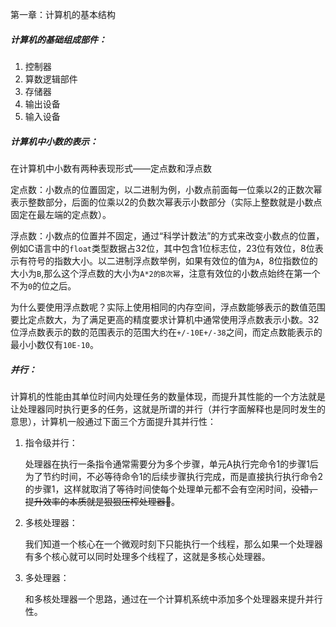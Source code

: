 第一章：计算机的基本结构

##### **计算机的基础组成部件**：

1. 控制器
2. 算数逻辑部件
3. 存储器
4. 输出设备
5. 输入设备

##### **计算机中小数的表示：**

在计算机中小数有两种表现形式——定点数和浮点数

定点数：小数点的位置固定，以二进制为例，小数点前面每一位乘以2的正数次幂表示整数部分，后面的位乘以2的负数次幂表示小数部分（实际上整数就是小数点固定在最左端的定点数）。

浮点数：小数点的位置并不固定，通过“科学计数法”的方式来改变小数点的位置，例如C语言中的`float`类型数据占32位，其中包含1位标志位，23位有效位，8位表示有符号的指数大小。以二进制浮点数举例，如果有效位的值为`A`，8位指数位的大小为`B`,那么这个浮点数的大小为`A*2的B次幂`，注意有效位的小数点始终在第一个不为`0`的位之后。

为什么要使用浮点数呢？实际上使用相同的内存空间，浮点数能够表示的数值范围要比定点数大，为了满足更高的精度要求计算机中通常使用浮点数表示小数。32位浮点数表示的数的范围表示的范围大约在`+/-10E+/-38`之间，而定点数能表示的最小小数仅有`10E-10`。

##### **并行：**

计算机的性能由其单位时间内处理任务的数量体现，而提升其性能的一个方法就是让处理器同时执行更多的任务，这就是所谓的并行（并行字面解释也是同时发生的意思），计算机一般通过下面三个方面提升其并行性：

1. 指令级并行：

   处理器在执行一条指令通常需要分为多个步骤，单元A执行完命令1的步骤1后为了节约时间，不必等待命令1的后续步骤执行完成，而是直接执行执行命令2的步骤1，这样就取消了等待时间使每个处理单元都不会有空闲时间，~~没错，提升效率的本质就是狠狠压榨处理器😤~~。

2. 多核处理器：

   我们知道一个核心在一个微观时刻下只能执行一个线程，那么如果一个处理器有多个核心就可以同时处理多个线程了，这就是多核心处理器。

3. 多处理器：

   和多核处理器一个思路，通过在一个计算机系统中添加多个处理器来提升并行性。